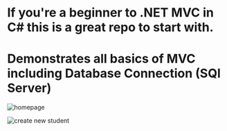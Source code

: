 # If you're a beginner to .NET MVC in C# this is a great repo to start with. 

# Demonstrates all basics of MVC including Database Connection (SQl Server)


![homepage](https://github.com/user-attachments/assets/9dc8575e-fbc7-4948-b0c7-8b5829d4be33)

![create new student](https://github.com/user-attachments/assets/8cbf4a8f-8184-46ed-8e62-3c110746cb75)
